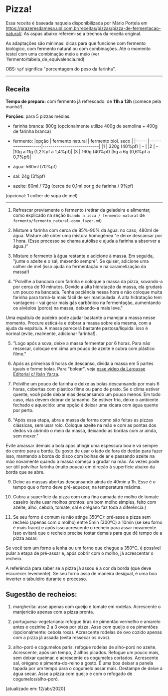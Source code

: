 # Pizza!

Essa receita é baseada naquela disponibilizada por Mário Portela em https://prazeresdamesa.uol.com.br/receitas/pizzas/pizza-de-fermentacao-natural/. As aspas abaixo referem-se a trechos da receita original.

As adaptações são mínimas: dicas para que funcione com fermento biológico, com fermento natural ou com combinações. Até o momento testei com uma combinação meio a meio (ver `fermento/tabela_de_equivalencia.md)

OBS: `%pf` significa "porcentagem do peso da farinha".

---
## Receita
**Tempo de preparo:** com fermento já refrescado: de **11h a 13h** (comece pela manhã!).

**Porções**: para 5 pizzas médias.

- farinha branca: 800g (opcionalmente utilize 400g de semolina + 400g de farinha branca)

- fermento:
 |opção | fermento natural   | fermento biol. seco        |
 |------|--------------------|----------------------------|
 |1     | 320g (40%pf)       |       –                    |
 |2     |        –           |10g a 11g  (1,2%pf a 1,4%pf)|
 |3     | 160g (40%pf)       |5g a 6g  (0,6%pf a 0,7%pf)|


- água: 560ml (70%pf)

- sal: 24g (3%pf)

- azeite: 80ml / 72g (cerca de 0,1ml por g de farinha / 9%pf)

(opcional: 1 colher de sopa de mel)

---

1. Refrescar previamente o fermento (retirar da geladeira e alimentar, como explicado na seção `Usando a isca / fermento natural` de `fermento/fermento_natural-como_fazer.md`)

2. Misture a farinha com cerca de 85%-90% da água: no caso, 480ml de água. Misture até obter uma mistura homogênea "e deixe descansar por 1 hora. (Esse processo se chama autólise e ajuda a farinha a absorver a água.)"

3. Misture o fermento à água restante e adicione à massa. Em seguida, "junte o azeite e o sal, mexendo sempre". Se quiser, adicione uma colher de mel (isso ajuda na fermentação e na caramelização da massa!)

4. "Polvilhe a bancada com farinha e coloque a massa da pizza, sovando-a por cerca de 10 minutos. Devido a alta hidratação da massa, ela grudará um pouco na bancada. Tenha paciência nessa hora e não coloque muita farinha para torná-la mais fácil de ser manipulada. A alta hidratação tem  vantagens – vai gerar mais gás carbônico na fermentação, aumentando os alvéolos (poros) na massa, deixando-a mais leve."

 Uma espátula de padeiro pode ajudar bastante a manejar a massa nesse momento. Procure esticá-la e dobrar a massa sobre ela mesma, com a ajuda da espátula. A massa parecerá bastante pastosa/líquida: isso é normal (evite, realmente, adicionar farinha!).

5. "Logo após a sova, deixe a massa fermentar por 6 horas. Para não ressecar, coloque em cima um pouco de azeite e cubra com plástico filme."

6. Após as primeiras 6 horas de descanso, divida a massa em 5 partes iguais e forme bolas. Para "bolear", veja [esse vídeo da Larousse Editorial c/ Ibán Yarza](https://www.youtube.com/watch?v=k5TVIM7O4sY).

7. Polvilhe um pouco de farinha e deixe as bolas descansando por mais 6 horas, cobertas com plástico filme ou pano de prato. Se o clima estiver quente, você pode deixar elas descansando um pouco menos. Em todo caso, elas devem dobrar de tamanho. Se estiver frio, deixe o ambiente fechado e aquecido: uma opção é deixar uma xícara com água quente por perto.

8. "Após essa etapa, abra a massa da forma como são feitas as pizzas clássicas, sem usar rolo. Coloque azeite na mão e com as pontas dos dedos vá abrindo o meio da massa, deixando as bordas com ar ainda, sem mexer."

Evite amassar demais a bola após atingir uma espessura boa e vá sempre do centro para a borda. Eu gosto de usar o lado de fora do dedão para fazer isso, mantendo a borda do disco com bolhas de ar e passando azeite na mão novamente quando a massa começa a grudar na mão. Às vezes pode ser útil polvilhar farinha (muito pouca) em direção à superfície abaixo da borda que se abre.

9. Deixe as massas abertas descansando ainda de 40min a 1h. Esse é o tempo que o forno deve pré-aquecer, na temperatura máxima.

10. Cubra a superfície da pizza com uma fina camada de molho de tomate caseiro (evite usar molhos prontos: um bom molho simples, feito com azeite, alho, cebola, tomate, sal e orégano faz toda a diferência.)

11. Se seu forno é comum (e não atinge 350ºC): pré-asse a pizza sem recheio (apenas com o molho) entre 5min (300ºC) a 10min (se seu forno é mais fraco) e após isso acrescente o recheio para assar novamente. Isso evitará que o recheio precise tostar demais para que dê tempo de a pizza assar.

Se você tem um forno a lenha ou um forno que chegue a 350ºC, é possível pular a etapa de pré-assar e, após cobrir com o molho, já acrescentar o recheio.

A referência para saber se a pizza já assou é a cor da borda (que deve escurecer levemente). Se seu forno assa de maneira desigual, é uma boa inverter o tabuleiro durante o processo.

## Sugestão de recheios:

1. margherita: asse apenas com queijo e tomate em rodelas. Acrescente o manjericão apenas com a pizza pronta.

2. portuguesa-vegetariana: refogue tiras de pimentão vermelho e amarelo antes e cozinhe 2 a 3 ovos por pizza. Asse com queijo e os pimentões (opcionalmente: cebola roxa). Acrescente rodelas de ovo cozido apenas com a pizza já assada (evita ressecar os ovos).

3. alho-poró e cogumelos paris: refogue rodelas de alho-poró no azeite. Acrescente, após um tempo, 2 alhos picados. Refogue um pouco mais, sem deixar queimar, e acrescente os cogumelos cortados. Acrescente sal, orégano e pimenta-do-reino a gosto. É uma boa deixar a panela tapada por um tempo para o cogumelo assar mais. Destampe de deixe a água secar. Asse a pizza com queijo e com o refogado de cogumelos/alho-poró.


[atualizado em: 12/abr/2020]

